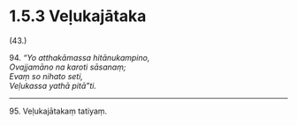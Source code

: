 

# 1.5.3 Veḷukajātaka




(43.)

94\. _“Yo atthakāmassa hitānukampino,_  
_Ovajjamāno na karoti sāsanaṃ;_  
_Evaṃ so nihato seti,_  
_Veḷukassa yathā pitā”ti._  


---

95\. Veḷukajātakaṃ tatiyaṃ.





